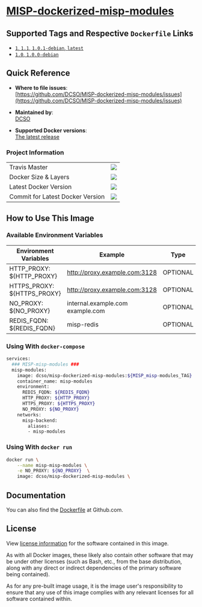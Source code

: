 # [MISP-dockerized-misp-modules](https://github.com/DCSO/MISP-dockerized-misp-modules)

## Supported Tags and Respective `Dockerfile` Links

- [`1`, `1.1`, `1.0.1-debian`, `latest`][2]
- [`1.0`, `1.0.0-debian`][1]

[1]: https://github.com/DCSO/MISP-dockerized-misp-modules/blob/master/1.0-debian/Dockerfile
[2]: https://github.com/DCSO/MISP-dockerized-misp-modules/blob/master/1.1-debian/Dockerfile

## Quick Reference

-	**Where to file issues**:  
	[https://github.com/DCSO/MISP-dockerized-misp-modules/issues](https://github.com/DCSO/MISP-dockerized-misp-modules/issues)

-	**Maintained by**:  
	[DCSO](https://github.com/DCSO)

-	**Supported Docker versions**:  
	[The latest release](https://github.com/docker/docker-ce/releases/latest)

### Project Information

|                                  |                                                                                                                                                              |
| -------------------------------- | ------------------------------------------------------------------------------------------------------------------------------------------------------------ |
| Travis Master                    | [![](https://travis-ci.org/DCSO/MISP-dockerized-misp-modules.svg?branch=master)](https://travis-ci.org/DCSO/MISP-dockerized-misp-modules)                    |
| Docker Size & Layers             | [![](https://images.microbadger.com/badges/image/dcso/misp-dockerized-misp-modules.svg)](https://microbadger.com/images/dcso/misp-dockerized-misp-modules)   |
| Latest Docker Version            | [![](https://images.microbadger.com/badges/version/dcso/misp-dockerized-misp-modules.svg)](https://microbadger.com/images/dcso/misp-dockerized-misp-modules) |
| Commit for Latest Docker Version | [![](https://images.microbadger.com/badges/commit/dcso/misp-dockerized-misp-modules.svg)](https://microbadger.com/images/dcso/misp-dockerized-misp-modules)  |


## How to Use This Image

### Available Environment Variables

| Environment Variables       | Example                          | Type     |
| --------------------------- | -------------------------------- | -------- |
| HTTP_PROXY: ${HTTP_PROXY}   | http://proxy.example.com:3128    | OPTIONAL |
| HTTPS_PROXY: ${HTTPS_PROXY} | http://proxy.example.com:3128    | OPTIONAL |
| NO_PROXY: ${NO_PROXY}       | internal.example.com example.com | OPTIONAL |
| REDIS_FQDN: ${REDIS_FQDN}   | misp-redis                       | OPTIONAL |

### Using With `docker-compose`
``` bash
services:
  ### MISP-misp-modules ###
  misp-modules:
    image: dcso/misp-dockerized-misp-modules:${MISP_misp-modules_TAG}
    container_name: misp-modules
    environment: 
      REDIS_FQDN: ${REDIS_FQDN}
      HTTP_PROXY: ${HTTP_PROXY}
      HTTPS_PROXY: ${HTTPS_PROXY}
      NO_PROXY: ${NO_PROXY}
    networks:
      misp-backend:
        aliases:
        - misp-modules
```


### Using With `docker run`
``` bash
docker run \
    --name misp-misp-modules \
    -e NO_PROXY: ${NO_PROXY}  \
    image: dcso/misp-dockerized-misp-modules \
```


## Documentation
You can also find the [Dockerfile](https://github.com/DCSO/MISP-dockerized-misp-modules/) at Github.com.


## License

View [license information](https://github.com/DCSO/MISP-dockerized-proxy/blob/master/LICENSE) for the software contained in this image.

As with all Docker images, these likely also contain other software that may be under other licenses (such as Bash, etc., from the base distribution, along with any direct or indirect dependencies of the primary software being contained).

As for any pre-built image usage, it is the image user's responsibility to ensure that any use of this image complies with any relevant licenses for all software contained within.
